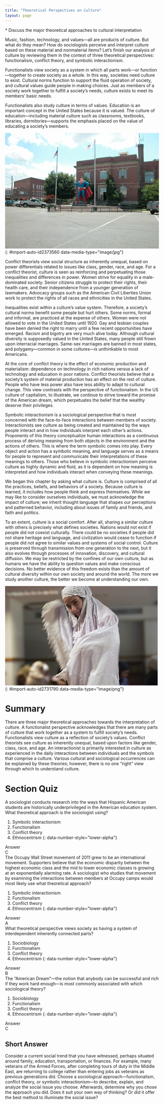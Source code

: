 ```yaml
---
title: "Theoretical Perspectives on Culture"
layout: page
---
```



<div data-type="abstract" markdown="1">
* Discuss the major theoretical approaches to cultural interpretation

</div>

Music, fashion, technology, and values—all are products of culture. But what do they mean? How do sociologists perceive and interpret culture based on these material and nonmaterial items? Let’s finish our analysis of culture by reviewing them in the context of three theoretical perspectives: functionalism, conflict theory, and symbolic interactionism.

Functionalists view society as a system in which all parts work—or function—together to create society as a whole. In this way, societies need culture to exist. Cultural norms function to support the fluid operation of society, and cultural values guide people in making choices. Just as members of a society work together to fulfill a society’s needs, culture exists to meet its members’ basic needs.

Functionalists also study culture in terms of values. Education is an important concept in the United States because it is valued. The culture of education—including material culture such as classrooms, textbooks, libraries, dormitories—supports the emphasis placed on the value of educating a society’s members.

 ![A statue of Superman between two flagpoles and in front of a two-story brick building is shown.](../resources/FIgure_03_04_01a.jpg "This statue of Superman stands in the center of Metropolis, Illinois. His pedestal reads &#x201C;Truth&#x2014;Justice&#x2014;The American Way.&#x201D; How would a functionalist interpret this statue? What does it reveal about the values of American culture? (Photo courtesy of David Wilson/flickr)"){: #import-auto-id2373560 data-media-type="image/jpg"}

Conflict theorists view social structure as inherently unequal, based on power differentials related to issues like class, gender, race, and age. For a conflict theorist, culture is seen as reinforcing and perpetuating those inequalities and differences in power. Women strive for equality in a male-dominated society. Senior citizens struggle to protect their rights, their health care, and their independence from a younger generation of lawmakers. Advocacy groups such as the American Civil Liberties Union work to protect the rights of all races and ethnicities in the United States.

Inequalities exist within a culture’s value system. Therefore, a society’s cultural norms benefit some people but hurt others. Some norms, formal and informal, are practiced at the expense of others. Women were not allowed to vote in the United States until 1920. Gay and lesbian couples have been denied the right to marry until a few recent opportunities have emerged. Racism and bigotry are very much alive today. Although cultural diversity is supposedly valued in the United States, many people still frown upon interracial marriages. Same-sex marriages are banned in most states, and polygamy—common in some cultures—is unthinkable to most Americans.

At the core of conflict theory is the effect of economic production and materialism: dependence on technology in rich nations versus a lack of technology and education in poor nations. Conflict theorists believe that a society’s system of material production has an effect on the rest of culture. People who have less power also have less ability to adapt to cultural change. This view contrasts with the perspective of functionalism. In the US culture of capitalism, to illustrate, we continue to strive toward the promise of the American dream, which perpetuates the belief that the wealthy deserve their privileges.

Symbolic interactionism is a sociological perspective that is most concerned with the face-to-face interactions between members of society. Interactionists see culture as being created and maintained by the ways people interact and in how individuals interpret each other’s actions. Proponents of this theory conceptualize human interactions as a continuous process of deriving meaning from both objects in the environment and the actions of others. This is where the term symbolic comes into play. Every object and action has a symbolic meaning, and language serves as a means for people to represent and communicate their interpretations of these meanings to others. Those who believe in symbolic interactionism perceive culture as highly dynamic and fluid, as it is dependent on how meaning is interpreted and how individuals interact when conveying these meanings.

We began this chapter by asking what culture is. Culture is comprised of all the practices, beliefs, and behaviors of a society. Because culture is learned, it includes how people think and express themselves. While we may like to consider ourselves individuals, we must acknowledge the impact of culture; we inherit thought language that shapes our perceptions and patterned behavior, including about issues of family and friends, and faith and politics.

To an extent, culture is a social comfort. After all, sharing a similar culture with others is precisely what defines societies. Nations would not exist if people did not coexist culturally. There could be no societies if people did not share heritage and language, and civilization would cease to function if people did not agree to similar values and systems of social control. Culture is preserved through transmission from one generation to the next, but it also evolves through processes of innovation, discovery, and cultural diffusion. We may be restricted by the confines of our own culture, but as humans we have the ability to question values and make conscious decisions. No better evidence of this freedom exists than the amount of cultural diversity within our own society and around the world. The more we study another culture, the better we become at understanding our own.

 ![A child in all-white cultural dress is shown.](../resources/Figure_03_04_02a.jpg "This child&#x2019;s clothing may be culturally specific, but her facial expression is universal. (Photo courtesy of Beth Rankin/flickr)"){: #import-auto-id2731790 data-media-type="image/png"}

# Summary

There are three major theoretical approaches towards the interpretation of culture. A functionalist perspective acknowledges that there are many parts of culture that work together as a system to fulfill society’s needs. Functionalists view culture as a reflection of society’s values. Conflict theorists see culture as inherently unequal, based upon factors like gender, class, race, and age. An interactionist is primarily interested in culture as experienced in the daily interactions between individuals and the symbols that comprise a culture. Various cultural and sociological occurrences can be explained by these theories; however, there is no one “right” view through which to understand culture.

# Section Quiz

<div data-type="exercise" data-label="section-quiz">
<div data-type="problem" markdown="1">
A sociologist conducts research into the ways that Hispanic American students are historically underprivileged in the American education system. What theoretical approach is the sociologist using?

1.  Symbolic interactionism
2.  Functionalism
3.  Conflict theory
4.  Ethnocentrism
{: data-number-style="lower-alpha"}

</div>
<div data-type="solution" id="eip-id2349461" markdown="1">
<div data-type="title">
Answer
</div>
C

</div>
</div>

<div data-type="exercise" data-label="section-quiz">
<div data-type="problem" markdown="1">
The Occupy Wall Street movement of 2011 grew to be an international movement. Supporters believe that the economic disparity between the highest economic class and the mid to lower economic classes is growing at an exponentially alarming rate. A sociologist who studies that movement by examining the interactions between members at Occupy camps would most likely use what theoretical approach?

1.  Symbolic interactionism
2.  Functionalism
3.  Conflict theory
4.  Ethnocentrism
{: data-number-style="lower-alpha"}

</div>
<div data-type="solution" id="eip-id770881" markdown="1">
<div data-type="title">
Answer
</div>
A

</div>
</div>

<div data-type="exercise" data-label="section-quiz">
<div data-type="problem" markdown="1">
What theoretical perspective views society as having a system of interdependent inherently connected parts?

1.  Sociobiology
2.  Functionalism
3.  Conflict theory
4.  Ethnocentrism
{: data-number-style="lower-alpha"}

</div>
<div data-type="solution" id="eip-id3031719" markdown="1">
<div data-type="title">
Answer
</div>
B

</div>
</div>

<div data-type="exercise" data-label="section-quiz">
<div data-type="problem" markdown="1">
The “American Dream”—the notion that anybody can be successful and rich if they work hard enough—is most commonly associated with which sociological theory?

1.  Sociobiology
2.  Functionalism
3.  Conflict theory
4.  Ethnocentrism
{: data-number-style="lower-alpha"}

</div>
<div data-type="solution" id="eip-id2395944" markdown="1">
<div data-type="title">
Answer
</div>
C

</div>
</div>

## Short Answer

<div data-type="exercise" data-label="short-answer">
<div data-type="problem" markdown="1">
Consider a current social trend that you have witnessed, perhaps situated around family, education, transportation, or finances. For example, many veterans of the Armed Forces, after completing tours of duty in the Middle East, are returning to college rather than entering jobs as veterans as previous generations did. Choose a sociological approach—functionalism, conflict theory, or symbolic interactionism—to describe, explain, and analyze the social issue you choose. Afterwards, determine why you chose the approach you did. Does it suit your own way of thinking? Or did it offer the best method to illuminate the social issue?

</div>
</div>

